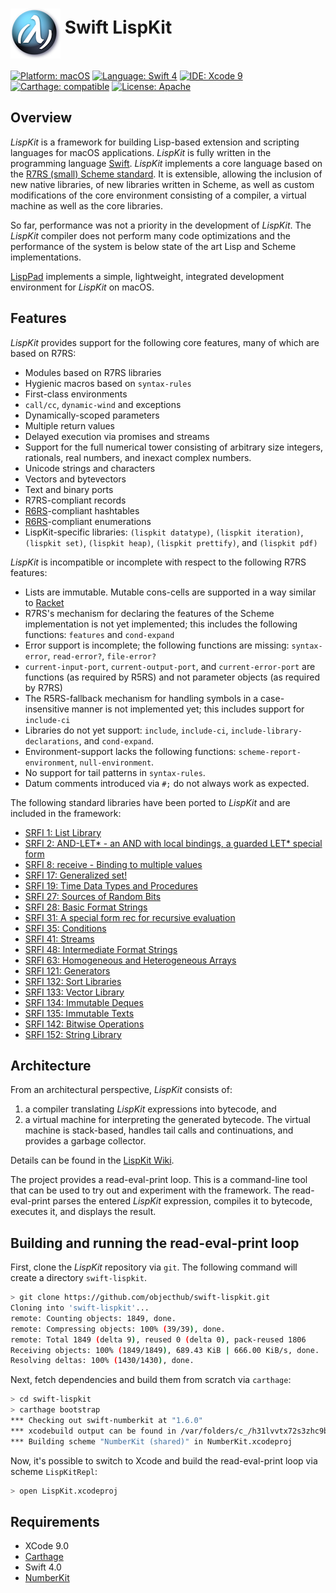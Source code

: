 <img src="Assets/lispkit_logo_small.png" alt="LispKit" width="80" height="80" align="middle" />&nbsp;Swift LispKit
========================

[![Platform: macOS](https://img.shields.io/badge/Platform-macOS-blue.svg?style=flat)](https://developer.apple.com/osx/)
[![Language: Swift 4](https://img.shields.io/badge/Language-Swift%204.0-green.svg?style=flat)](https://developer.apple.com/swift/)
[![IDE: Xcode 9](https://img.shields.io/badge/IDE-Xcode%209.0-orange.svg?style=flat)](https://developer.apple.com/xcode/)
[![Carthage: compatible](https://img.shields.io/badge/Carthage-compatible-4BC51D.svg?style=flat)](https://github.com/Carthage/Carthage)
[![License: Apache](http://img.shields.io/badge/License-Apache-lightgrey.svg?style=flat)](https://raw.githubusercontent.com/objecthub/swift-lispkit/master/LICENSE)


## Overview

_LispKit_ is a framework for building Lisp-based extension and scripting languages
for macOS applications. _LispKit_ is fully written in the programming language
[Swift](http://www.swift.org). _LispKit_ implements a core language based on the
[R7RS (small) Scheme standard](http://www.r7rs.org). It is extensible,
allowing the inclusion of new native libraries, of new libraries written in Scheme, as
well as custom modifications of the core environment consisting of a compiler, a
virtual machine as well as the core libraries.

So far, performance was not a priority in the development of _LispKit_. The _LispKit_
compiler does not perform many code optimizations and the performance of the system is
below state of the art Lisp and Scheme implementations.

[LispPad](http://lisppad.objecthub.net) implements a simple, lightweight, integrated
development environment for _LispKit_ on macOS.


## Features

_LispKit_ provides support for the following core features, many of which are based on R7RS:

  - Modules based on R7RS libraries
  - Hygienic macros based on `syntax-rules`
  - First-class environments
  - `call/cc`, `dynamic-wind` and exceptions
  - Dynamically-scoped parameters
  - Multiple return values
  - Delayed execution via promises and streams
  - Support for the full numerical tower consisting of arbitrary size integers, rationals,
    real numbers, and inexact complex numbers.
  - Unicode strings and characters
  - Vectors and bytevectors
  - Text and binary ports
  - R7RS-compliant records
  - [R6RS](http://www.r6rs.org)-compliant hashtables
  - [R6RS](http://www.r6rs.org)-compliant enumerations
  - LispKit-specific libraries: `(lispkit datatype)`, `(lispkit iteration)`, `(lispkit set)`, `(lispkit heap)`,
    `(lispkit prettify)`, and `(lispkit pdf)`

_LispKit_ is incompatible or incomplete with respect to the following R7RS features:

  - Lists are immutable. Mutable cons-cells are supported in a way similar to
    [Racket](https://racket-lang.org)
  - R7RS's mechanism for declaring the features of the Scheme implementation is not yet
    implemented; this includes the following functions: `features` and `cond-expand`
  - Error support is incomplete; the following functions are missing: `syntax-error`,
    `read-error?`, `file-error?`
  - `current-input-port`, `current-output-port`, and `current-error-port` are functions
    (as required by R5RS) and not parameter objects (as required by R7RS)
  - The R5RS-fallback mechanism for handling symbols in a case-insensitive manner is not
    implemented yet; this includes support for `include-ci`
  - Libraries do not yet support: `include`, `include-ci`, `include-library-declarations`, and
    `cond-expand`.
  - Environment-support lacks the following functions: `scheme-report-environment`,
    `null-environment`.
  - No support for tail patterns in `syntax-rules`.
  - Datum comments introduced via `#;` do not always work as expected.

The following standard libraries have been ported to _LispKit_ and are included in the
framework:

  - [SRFI 1: List Library](https://srfi.schemers.org/srfi-1/srfi-1.html)
  - [SRFI 2: AND-LET* - an AND with local bindings, a guarded LET* special
             form](https://srfi.schemers.org/srfi-2/srfi-2.html)
  - [SRFI 8: receive - Binding to multiple values](https://srfi.schemers.org/srfi-8/srfi-8.html)
  - [SRFI 17: Generalized set!](https://srfi.schemers.org/srfi-17/srfi-17.html)
  - [SRFI 19: Time Data Types and Procedures](https://srfi.schemers.org/srfi-19/srfi-19.html)
  - [SRFI 27: Sources of Random Bits](https://srfi.schemers.org/srfi-27/srfi-27.html)
  - [SRFI 28: Basic Format Strings](https://srfi.schemers.org/srfi-28/srfi-28.html)
  - [SRFI 31: A special form rec for recursive evaluation](https://srfi.schemers.org/srfi-31/srfi-31.html)
  - [SRFI 35: Conditions](https://srfi.schemers.org/srfi-35/srfi-35.html)
  - [SRFI 41: Streams](https://srfi.schemers.org/srfi-41/srfi-41.html)
  - [SRFI 48: Intermediate Format Strings](https://srfi.schemers.org/srfi-48/srfi-48.html)
  - [SRFI 63: Homogeneous and Heterogeneous Arrays](https://srfi.schemers.org/srfi-63/srfi-63.html)
  - [SRFI 121: Generators](https://srfi.schemers.org/srfi-121/srfi-121.html)
  - [SRFI 132: Sort Libraries](https://srfi.schemers.org/srfi-132/srfi-132.html)
  - [SRFI 133: Vector Library](https://srfi.schemers.org/srfi-133/srfi-133.html)
  - [SRFI 134: Immutable Deques](https://srfi.schemers.org/srfi-134/srfi-134.html)
  - [SRFI 135: Immutable Texts](https://srfi.schemers.org/srfi-135/srfi-135.html)
  - [SRFI 142: Bitwise Operations](https://srfi.schemers.org/srfi-142/srfi-142.html)
  - [SRFI 152: String Library](https://srfi.schemers.org/srfi-152/srfi-152.html)

## Architecture

From an architectural perspective, _LispKit_ consists of:

1. a compiler translating _LispKit_ expressions into bytecode, and
2. a virtual machine for interpreting the generated bytecode. The virtual machine is
stack-based, handles tail calls and continuations, and provides a garbage collector.

Details can be found in the [LispKit Wiki](https://github.com/objecthub/swift-lispkit/wiki).

The project provides a read-eval-print loop. This is a command-line tool that can be used
to try out and experiment with the framework. The read-eval-print parses
the entered _LispKit_ expression, compiles it to bytecode, executes it, and
displays the result.


## Building and running the read-eval-print loop

First, clone the _LispKit_ repository via `git`. The following command will create a
directory `swift-lispkit`.

```sh
> git clone https://github.com/objecthub/swift-lispkit.git
Cloning into 'swift-lispkit'...
remote: Counting objects: 1849, done.
remote: Compressing objects: 100% (39/39), done.
remote: Total 1849 (delta 9), reused 0 (delta 0), pack-reused 1806
Receiving objects: 100% (1849/1849), 689.43 KiB | 666.00 KiB/s, done.
Resolving deltas: 100% (1430/1430), done.
```

Next, fetch dependencies and build them from scratch via `carthage`:
```sh
> cd swift-lispkit
> carthage bootstrap
*** Checking out swift-numberkit at "1.6.0"
*** xcodebuild output can be found in /var/folders/c_/h31lvvtx72s3zhc9bvxd0p480000gn/T/carthage-xcodebuild.46W8Z7.log
*** Building scheme "NumberKit (shared)" in NumberKit.xcodeproj
```

Now, it's possible to switch to Xcode and build the read-eval-print loop via
scheme `LispKitRepl`:
```sh
> open LispKit.xcodeproj
```

## Requirements

- XCode 9.0
- [Carthage](https://github.com/Carthage/Carthage)
- Swift 4.0
- [NumberKit](http://github.com/objecthub/swift-numberkit)

